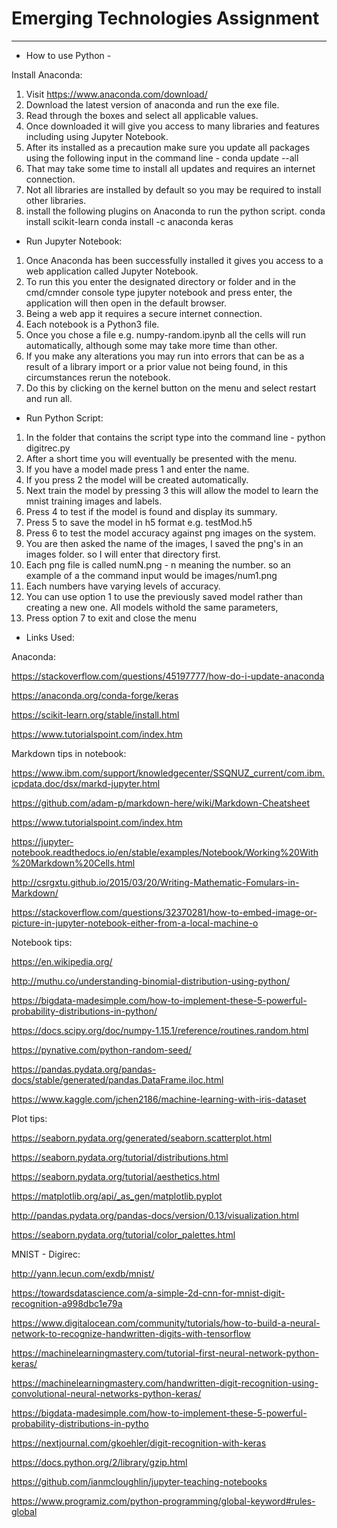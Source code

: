 # Emerging Technologies Assignment

***
* How to use Python - 

Install Anaconda:
1. Visit https://www.anaconda.com/download/
2. Download the latest version of anaconda and run the exe file.
3. Read through the boxes and select all applicable values.
4. Once downloaded it will give you access to many libraries and features including using Jupyter Notebook.
5. After its installed as a precaution make sure you update all packages using the following input in the command line - conda update --all
6. That may take some time to install all updates and requires an internet connection.
7. Not all libraries are installed by default so you may be required to install other libraries.
8. install the following plugins on Anaconda to run the python script.
	conda install scikit-learn
	conda install -c anaconda keras

* Run Jupyter Notebook:
1. Once Anaconda has been successfully installed it gives you access to a web application called Jupyter Notebook.
2. To run this you enter the designated directory or folder and in the cmd/cmnder console type jupyter notebook and press enter, the application will then open in the default browser.
3. Being a web app it requires a secure internet connection.
4. Each notebook is a Python3 file.
5. Once you chose a file e.g. numpy-random.ipynb all the cells will run automatically, although some may take more time than other.
6. If you make any alterations you may run into errors that can be as a result of a library import or a prior value not being found, in this circumstances rerun the notebook.
7. Do this by clicking on the kernel button on the menu and select restart and run all.


* Run Python Script: 
1.  In the folder that contains the script type into the command line - python digitrec.py 
2.  After a short time you will eventually be presented with the menu.
3.  If you have a model made press 1 and enter the name.
4.  If you press 2 the model will be created automatically.
5.  Next train the model by pressing 3 this will allow the model to learn the mnist training images and labels.
6.  Press 4 to test if the model is found and display its summary.
7.  Press 5 to save the model in h5 format e.g. testMod.h5
8.  Press 6 to test the model accuracy against png images on the system.
9.  You are then asked the name of the images, I saved the png's in an images folder. so I will enter that directory first.
10. Each png file is called numN.png - n meaning the number. so an example of a the command input would be images/num1.png
11. Each numbers have varying levels of accuracy.
12. You can use option 1 to use the previously saved model rather than creating a new one. All models withold the same parameters,
13. Press option 7 to exit and close the menu

* Links Used:

Anaconda:

https://stackoverflow.com/questions/45197777/how-do-i-update-anaconda

https://anaconda.org/conda-forge/keras

https://scikit-learn.org/stable/install.html

https://www.tutorialspoint.com/index.htm


Markdown tips in notebook:

https://www.ibm.com/support/knowledgecenter/SSQNUZ_current/com.ibm.icpdata.doc/dsx/markd-jupyter.html

https://github.com/adam-p/markdown-here/wiki/Markdown-Cheatsheet

https://www.tutorialspoint.com/index.htm

https://jupyter-notebook.readthedocs.io/en/stable/examples/Notebook/Working%20With%20Markdown%20Cells.html

http://csrgxtu.github.io/2015/03/20/Writing-Mathematic-Fomulars-in-Markdown/

https://stackoverflow.com/questions/32370281/how-to-embed-image-or-picture-in-jupyter-notebook-either-from-a-local-machine-o


Notebook tips: 

https://en.wikipedia.org/

http://muthu.co/understanding-binomial-distribution-using-python/

https://bigdata-madesimple.com/how-to-implement-these-5-powerful-probability-distributions-in-python/

https://docs.scipy.org/doc/numpy-1.15.1/reference/routines.random.html

https://pynative.com/python-random-seed/

https://pandas.pydata.org/pandas-docs/stable/generated/pandas.DataFrame.iloc.html

https://www.kaggle.com/jchen2186/machine-learning-with-iris-dataset



Plot tips:

https://seaborn.pydata.org/generated/seaborn.scatterplot.html

https://seaborn.pydata.org/tutorial/distributions.html

https://seaborn.pydata.org/tutorial/aesthetics.html

https://matplotlib.org/api/_as_gen/matplotlib.pyplot

http://pandas.pydata.org/pandas-docs/version/0.13/visualization.html

https://seaborn.pydata.org/tutorial/color_palettes.html


MNIST - Digirec: 

http://yann.lecun.com/exdb/mnist/

https://towardsdatascience.com/a-simple-2d-cnn-for-mnist-digit-recognition-a998dbc1e79a

https://www.digitalocean.com/community/tutorials/how-to-build-a-neural-network-to-recognize-handwritten-digits-with-tensorflow

https://machinelearningmastery.com/tutorial-first-neural-network-python-keras/

https://machinelearningmastery.com/handwritten-digit-recognition-using-convolutional-neural-networks-python-keras/

https://bigdata-madesimple.com/how-to-implement-these-5-powerful-probability-distributions-in-pytho

https://nextjournal.com/gkoehler/digit-recognition-with-keras

https://docs.python.org/2/library/gzip.html

https://github.com/ianmcloughlin/jupyter-teaching-notebooks

https://www.programiz.com/python-programming/global-keyword#rules-global

